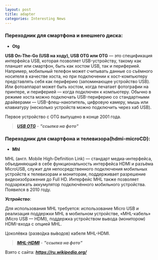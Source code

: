 ```yaml
---
layout: post
title: adapter
categories: Interesting News
---
```


### Переходник для смартфона и внешнего диска:

- **Otg** 

 **USB On-The-Go (USB на ходу), USB OTG или OTG** — это спецификация интерфейса USB, которая 
  позволяет USB-устройству, такому как планшет или смартфон, быть как хостом USB, так и 
  периферией. Например, мобильный телефон может считывать данные со съёмного носителя в качестве 
  хоста, но при подключении к хост-компьютеру представлять себя как периферию (запоминающее 
  устройство USB). Или фотоаппарат может быть хостом, когда печатает фотографии на принтере, и 
  периферией — когда подключен к компьютеру. Обычно в режиме хоста можно подключать 
  USB-периферию со стандартными драйверами — USB-флеш-накопитель, цифровую камеру, мышь или 
 клавиатуру (несколько устройств можно подключить через хаб USB).
 
Первое устройство с OTG выпущено в конце 2001 года.

><a class="blu" href="https://disk.yandex.ru/i/9pmbmqAa71Ohgw" target="_blank" >***USB OTG***</a> - 
>***"ссылка на фото"***

### Переходник  для смартфона и телевизора(hdmi-microCD):

- **Mhl** 

 MHL (англ. Mobile High-Definition Link) — стандарт медиа-интерфейса, объединяющий в себе 
  функциональность интерфейса HDMI и разъёма MicroUSB, служит для непосредственного подключения 
  мобильных устройств к телевизорам и мониторам, поддерживает разрешение видеоизображения до 
  Full HD. Интерфейс MHL также позволяет подзаряжать аккумулятор подключённого мобильного 
 устройства. Появился в 2010 году.

***Устройство***:

 Для использования MHL требуется: использование Micro USB и реализация поддержки MHL в мобильном 
  устройстве, «MHL-кабель» (Micro USB — HDMI), поддержка устройством вывода (монитором) 
 HDMI-входа с опцией MHL.

Цоколёвка (разво́дка вы́водов) кабеля MHL-HDMI.

><a class="blu" href="https://disk.yandex.ru/i/3a2gqgzHCu_uEw" target="_blank" >***MHL-HDMI***</a> - 
>***"ссылка на фото"***
 
Взято с сайта: ***https://ru.wikipedia.org/***